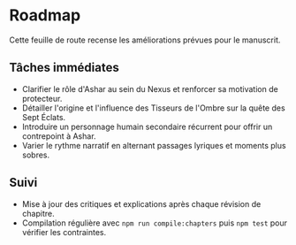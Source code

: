 # Roadmap

Cette feuille de route recense les améliorations prévues pour le manuscrit.

## Tâches immédiates
- Clarifier le rôle d'Ashar au sein du Nexus et renforcer sa motivation de protecteur.
- Détailler l'origine et l'influence des Tisseurs de l'Ombre sur la quête des Sept Éclats.
- Introduire un personnage humain secondaire récurrent pour offrir un contrepoint à Ashar.
- Varier le rythme narratif en alternant passages lyriques et moments plus sobres.

## Suivi
- Mise à jour des critiques et explications après chaque révision de chapitre.
- Compilation régulière avec `npm run compile:chapters` puis `npm test` pour vérifier les contraintes.
